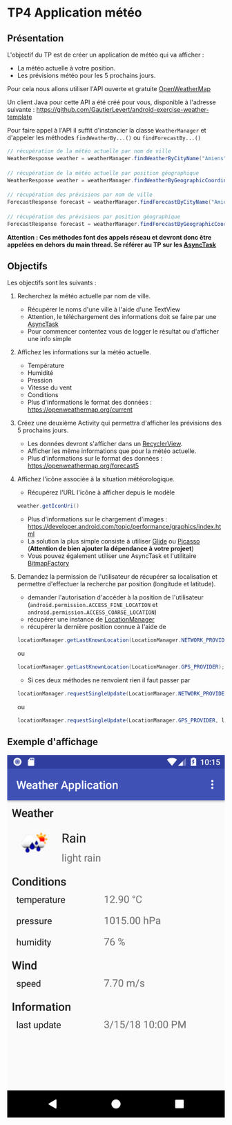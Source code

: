 # TP4 Application météo

## Présentation

L'objectif du TP est de créer un application de météo qui va afficher :

- La météo actuelle à votre position.
- Les prévisions météo pour les 5 prochains jours.

Pour cela nous allons utiliser l'API ouverte et gratuite [OpenWeatherMap](https://openweathermap.org/api)

Un client Java pour cette API a été créé pour vous, disponible à l'adresse suivante : <https://github.com/GautierLevert/android-exercise-weather-template>

Pour faire appel à l'API il suffit d'instancier la classe `WeatherManager` et d'appeler les méthodes `findWeatherBy...()` ou `findForecastBy...()`

```Java
// récupération de la météo actuelle par nom de ville
WeatherResponse weather = weatherManager.findWeatherByCityName("Amiens");

// récupération de la météo actuelle par position géographique
WeatherResponse weather = weatherManager.findWeatherByGeographicCoordinates(49.8942, 2.2957);

// récupération des prévisions par nom de ville
ForecastResponse forecast = weatherManager.findForecastByCityName("Amiens");

// récupération des prévisions par position géographique
ForecastResponse forecast = weatherManager.findForecastByGeographicCoordinates(49.8942, 2.2957);
```

**Attention : Ces méthodes font des appels réseau et devront donc être appelées en dehors du main thread. Se référer au TP sur les [AsyncTask](https://developer.android.com/reference/android/os/AsyncTask.html)**

## Objectifs

Les objectifs sont les suivants :

1. Recherchez la météo actuelle par nom de ville.
    - Récupérer le noms d'une ville à l'aide d'une TextView
    - Attention, le téléchargement des informations doit se faire par une [AsyncTask](https://developer.android.com/reference/android/os/AsyncTask.html)
    - Pour commencer contentez vous de logger le résultat ou d'afficher une info simple

2. Affichez les informations sur la météo actuelle.
    - Température
    - Humidité
    - Pression
    - Vitesse du vent
    - Conditions
    - Plus d'informations le format des données : <https://openweathermap.org/current>

3. Créez une deuxième Activity qui permettra d'afficher les prévisions des 5 prochains jours.
    - Les données devront s'afficher dans un [RecyclerView](https://developer.android.com/guide/topics/ui/layout/recyclerview.html).
    - Afficher les même informations que pour la météo actuelle.
    - Plus d'informations sur le format des données : <https://openweathermap.org/forecast5>

4. Affichez l'icône associée à la situation météorologique.
    - Récupérez l'URL l'icône à afficher depuis le modèle
    ```Java
    weather.getIconUri()
    ```
    - Plus d'informations sur le chargement d'images : <https://developer.android.com/topic/performance/graphics/index.html>
    - La solution la plus simple consiste à utiliser [Glide](https://github.com/bumptech/glide) ou [Picasso](https://square.github.io/picasso/) (**Attention de bien ajouter la dépendance à votre projeet**)
    - Vous pouvez également utiliser une AsyncTask et l'utilitaire [BitmapFactory](https://developer.android.com/reference/android/graphics/BitmapFactory.html)

5. Demandez la permission de l'utilisateur de récupérer sa localisation et permettre d'effectuer la recherche par position (longitude et latitude).
    - demander l'autorisation d'accéder à la position de l'utilisateur (`android.permission.ACCESS_FINE_LOCATION` et `android.permission.ACCESS_COARSE_LOCATION`)
    - récupérer une instance de [LocationManager](https://developer.android.com/reference/android/location/LocationManager.html)
    - récupérer la dernière position connue à l'aide de

     ```Java
     locationManager.getLastKnownLocation(LocationManager.NETWORK_PROVIDER);
     ```
    ou
    ```Java
    locationManager.getLastKnownLocation(LocationManager.GPS_PROVIDER);
    ```

    - Si ces deux méthodes ne renvoient rien il faut passer par
    ```Java
    locationManager.requestSingleUpdate(LocationManager.NETWORK_PROVIDER, listener, null);
    ```
    ou
    ```Java
    locationManager.requestSingleUpdate(LocationManager.GPS_PROVIDER, listener, null);
    ```

## Exemple d'affichage

![Screen](screen.png)

